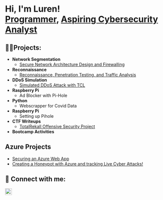 <h1>Hi, I'm Luren! <br/><a href="https://github.com/LurenLeon">Programmer</a>, <a href="https://www.linkedin.com/in/joshmadakor/">Aspiring Cybersecurity Analyst</a></h1>

<h2>👨‍💻Projects:</h2>

- <b>Network Segmentation</b>
  - [Secure Network Architecture Design and Firewalling](https://github.com/LurenLeon/Secure-Network-Architecture-)
- <b>Reconnaissance</b>
  - [Reconnaissance, Penetration Testing, and Traffic Analysis](https://github.com/LurenLeon/Reconnaissance)
- <b>DDoS Simulation</b>
  - [Simulated DDoS Attack with TCL](https://github.com/LurenLeon/DDoS-Simulation/)
- <b>Raspberry Pi</b>
  - Ad Blocker with Pi-Hole
- <b>Python</b>
  - Webscrapper for Covid Data
- <b>Raspberry Pi</b>
  - Setting up Pihole
- <b>CTF Writeups</b>
  - [TotalRekall Offensive Security Project](https://github.com/LurenLeon/Rekall-Offensive-Security-CTF/tree/main)
- <b>Bootcamp Activities</b>


<h2>Azure Projects</h2>

- [Securing an Azure Web App](https://www.github.com)
- [Creating a Honeypot with Azure and tracking Live Cyber Attacks!](https://github.com/LurenLeon/Azure-Sentinel--Mapping-Live-Cyber-Attacks/blob/main/README.md)

<h2> 🤳 Connect with me:</h2>

[<img align="left" alt="JoshMadakor | LinkedIn" width="22px" src="https://cdn.jsdelivr.net/npm/simple-icons@v3/icons/linkedin.svg" />][linkedin]

[linkedin]: https://www.linkedin.com/in/ariana-leon-villar/

<!--
**LurenLeon/LurenLeon** is a ✨ _special_ ✨ repository because its `README.md` (this file) appears on your GitHub profile.

Here are some ideas to get you started:

- 🔭 I’m currently working on ...
- 🌱 I’m currently learning ...
- 👯 I’m looking to collaborate on ...
- 🤔 I’m looking for help with ...
- 💬 Ask me about ...
- 📫 How to reach me: ...
- 😄 Pronouns: ...
- ⚡ Fun fact: ...
-->

